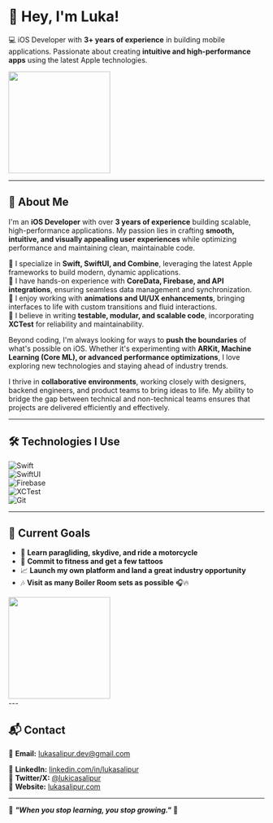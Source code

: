 # 👋 Hey, I'm Luka!  



💻 iOS Developer with **3+ years of experience** in building mobile applications. Passionate about creating **intuitive and high-performance apps** using the latest Apple technologies.  
<div align="left">
  <img src="https://i.gifer.com/S0S.gif" width="200"/>
</div>



---

## 🚀 About Me  

I'm an **iOS Developer** with over **3 years of experience** building scalable, high-performance applications. My passion lies in crafting **smooth, intuitive, and visually appealing user experiences** while optimizing performance and maintaining clean, maintainable code.  

🔹 I specialize in **Swift, SwiftUI, and Combine**, leveraging the latest Apple frameworks to build modern, dynamic applications.  
🔹 I have hands-on experience with **CoreData, Firebase, and API integrations**, ensuring seamless data management and synchronization.  
🔹 I enjoy working with **animations and UI/UX enhancements**, bringing interfaces to life with custom transitions and fluid interactions.  
🔹 I believe in writing **testable, modular, and scalable code**, incorporating **XCTest** for reliability and maintainability.  

Beyond coding, I'm always looking for ways to **push the boundaries** of what's possible on iOS. Whether it's experimenting with **ARKit, Machine Learning (Core ML), or advanced performance optimizations**, I love exploring new technologies and staying ahead of industry trends.  

I thrive in **collaborative environments**, working closely with designers, backend engineers, and product teams to bring ideas to life. My ability to bridge the gap between technical and non-technical teams ensures that projects are delivered efficiently and effectively.  

---

## 🛠️ Technologies I Use  

![Swift](https://img.shields.io/badge/Swift-FA7343?style=for-the-badge&logo=swift&logoColor=white)  
![SwiftUI](https://img.shields.io/badge/SwiftUI-007ACC?style=for-the-badge&logo=swift&logoColor=white)  
![Firebase](https://img.shields.io/badge/Firebase-FFCA28?style=for-the-badge&logo=firebase&logoColor=black)  
![XCTest](https://img.shields.io/badge/XCTest-6E6E6E?style=for-the-badge)  
![Git](https://img.shields.io/badge/Git-F05032?style=for-the-badge&logo=git&logoColor=white)  

---

## 📌 Current Goals  

- 🛫 **Learn paragliding, skydive, and ride a motorcycle**  
- 💪 **Commit to fitness and get a few tattoos**  
- 📈 **Launch my own platform and land a great industry opportunity**  
- 🎶 **Visit as many Boiler Room sets as possible** 🎧🔥  


<div align="left">
  <img src="https://i.gifer.com/ICU.gif" width="200"/>
</div>
---

## 📬 Contact  

📧 **Email:** lukasalipur.dev@gmail.com 

💼 **LinkedIn:** [linkedin.com/in/lukasalipur](https://linkedin.com/in/lukasalipur)  
📱 **Twitter/X:** [@lukicasalipur](https://twitter.com/lukicasalipur)  
🔗 **Website:** [lukasalipur.com](https://lukasalipur.com) 

---

🔹 **_"When you stop learning, you stop growing."_** 🚀  
